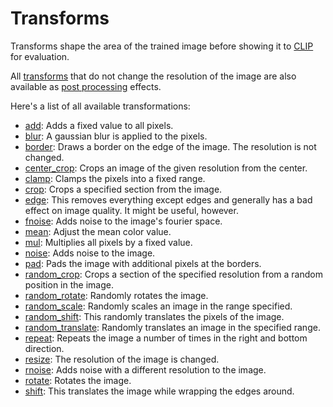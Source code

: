 # Transforms

Transforms shape the area of the trained image before showing
it to [CLIP](https://github.com/openai/CLIP/) for evaluation. 

All [transforms](reference.md#targetstransforms) that do not change the 
resolution of the image are also available as 
[post processing](reference.md#postproc) effects.
  
Here's a list of all available transformations:

- [add](reference.md#targetstransformsadd): Adds a fixed value to all pixels.
- [blur](reference.md#targetstransformsblur): A gaussian blur is applied to the pixels.
- [border](reference.md#targetstransformsborder): Draws a border on the edge of the image. The resolution is not changed.
- [center_crop](reference.md#targetstransformscenter_crop): Crops an image of the given resolution from the center.
- [clamp](reference.md#targetstransformsclamp): Clamps the pixels into a fixed range.
- [crop](reference.md#targetstransformscrop): Crops a specified section from the image.
- [edge](reference.md#targetstransformsedge): This removes everything except edges and generally has a bad effect on image
    quality. It might be useful, however.
- [fnoise](reference.md#targetstransformsfnoise): Adds noise to the image's fourier space.
- [mean](reference.md#targetstransformsmean): Adjust the mean color value.
- [mul](reference.md#targetstransformsmul): Multiplies all pixels by a fixed value.
- [noise](reference.md#targetstransformsnoise): Adds noise to the image.
- [pad](reference.md#targetstransformspad): Pads the image with additional pixels at the borders.
- [random_crop](reference.md#targetstransformsrandom_crop): Crops a section of the specified resolution from a random position in the image.
- [random_rotate](reference.md#targetstransformsrandom_rotate): Randomly rotates the image.
- [random_scale](reference.md#targetstransformsrandom_scale): Randomly scales an image in the range specified.
- [random_shift](reference.md#targetstransformsrandom_shift): This randomly translates the pixels of the image.
- [random_translate](reference.md#targetstransformsrandom_translate): Randomly translates an image in the specified range.
- [repeat](reference.md#targetstransformsrepeat): Repeats the image a number of times in the right and bottom direction.
- [resize](reference.md#targetstransformsresize): The resolution of the image is changed.
- [rnoise](reference.md#targetstransformsrnoise): Adds noise with a different resolution to the image.
- [rotate](reference.md#targetstransformsrotate): Rotates the image.
- [shift](reference.md#targetstransformsshift): This translates the image while wrapping the edges around.

